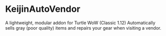 # KeijinAutoVendor
A lightweight, modular addon for Turtle WoW (Classic 1.12) Automatically sells gray (poor quality) items and repairs your gear when visiting a vendor.
